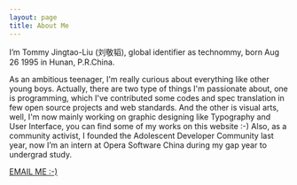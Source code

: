 ```yaml
---
layout: page
title: About Me
---
```


<!--![ADConf 2013]({{ site.url }}/assets/me_at_adconf_2013.png)-->

<p>
	I’m Tommy Jingtao-Liu (刘敬韬), global identifier as technommy, born Aug 26 1995 in Hunan, P.R.China.
</p>
<p>
	As an ambitious teenager, I'm really curious about everything like other young boys. Actually, there are two type of things I'm passionate about, one is programming, which I've contributed some codes and spec translation in few open source projects and web standards. And the other is visual arts, well, I'm now mainly working on graphic designing like Typography and User Interface, you can find some of my works on this website :-) Also, as a community activist, I founded the Adolescent Developer Community last year, now I’m an intern at Opera Software China during my gap year to undergrad study. 
</p>

<a href="mailto:technologier@gmail.com" target="_blank" class="big-button blue">EMAIL ME :-)</a>

<!--
	Tribution! Much appreciated to [/muan](https://github.com/muan) for created such fabulous theme on Jekyll.
-->
